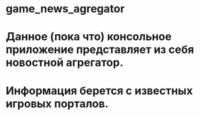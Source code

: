 # game_news_agregator
# Данное (пока что) консольное  приложение представляет из себя новостной агрегатор. 
# Информация берется с известных игровых порталов.
